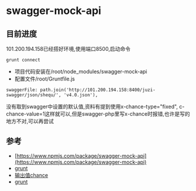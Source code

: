 # swagger-mock-api
## 目前进度
101.200.194.158已经搭好环境,使用端口8500,启动命令
```
grunt connect
```
- 项目代码安装在/root/node_modules/swagger-mock-api
- 配置文件/root/Gruntfile.js
```
swaggerFile: path.join('http://101.200.194.158:8400/juzi-swagger/json/shequ/', 'v4.0.json'),
```
没有取到swagger中设置的默认值,资料有提到使用x-chance-type="fixed", c-chance-value=1这样就可以,但是swagger-php里写x-chance时报错,也许是写的地方不对,可以再尝试
## 参考
- [https://www.npmjs.com/package/swagger-mock-api](https://www.npmjs.com/package/swagger-mock-api)
- [grunt](http://www.jianshu.com/p/a339f2dc3823)
- [输出值chance](http://chancejs.com/#timestamp)
- [grunt](https://gruntjs.com/getting-started#preparing-a-new-grunt-project)